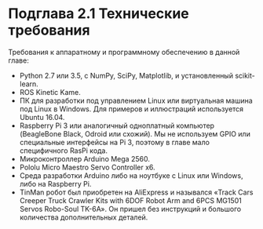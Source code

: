 # Подглава 2.1 Технические требования

Требования к аппаратному и программному обеспечению в данной главе:

* Python 2.7 или 3.5, с NumPy, SciPy, Matplotlib, и установленный scikit-learn.
* ROS Kinetic Kame.
* ПК для разработки под управлением Linux или виртуальная машина под Linux в Windows. Для примеров и иллюстраций используется Ubuntu 16.04.
* Raspberry Pi 3 или аналогичный одноплатный компьютер \(BeagleBone Black, Odroid или схожий\). Мы не используем GPIO или специальные интерфейсы на Pi 3, поэтому в главе мало специфичного RasPi кода.
* Микроконтроллер Arduino Mega 2560.
* Pololu Micro Maestro Servo Controller x6.
* Среда разработки Arduino либо на ноутбуке с Linux или Windows, либо на Raspberry Pi.
* TinMan робот был приобретен на AliExpress и назывался «Track Cars Creeper Truck Crawler Kits with 6DOF Robot Arm and 6PCS MG1501 Servos Robo-Soul TK-6A». Он пришел без инструкций и большого количества дополнительных деталей.

